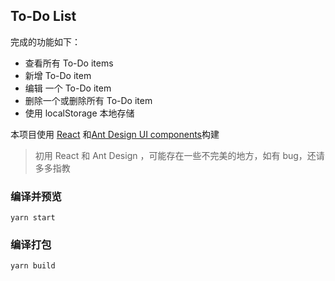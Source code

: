 ## To-Do List

完成的功能如下：

-   查看所有 To-Do items
-   新增 To-Do item
-   编辑 一个 To-Do item
-   删除一个或删除所有 To-Do item
-   使用 localStorage 本地存储

本项目使用 [React](https://zh-hans.reactjs.org/docs/getting-started.html) 和[Ant Design UI components](https://ant.design/index-cn)构建

> 初用 React 和 Ant Design ，可能存在一些不完美的地方，如有 bug，还请多多指教

### 编译并预览

```
yarn start
```

### 编译打包

```
yarn build
```
